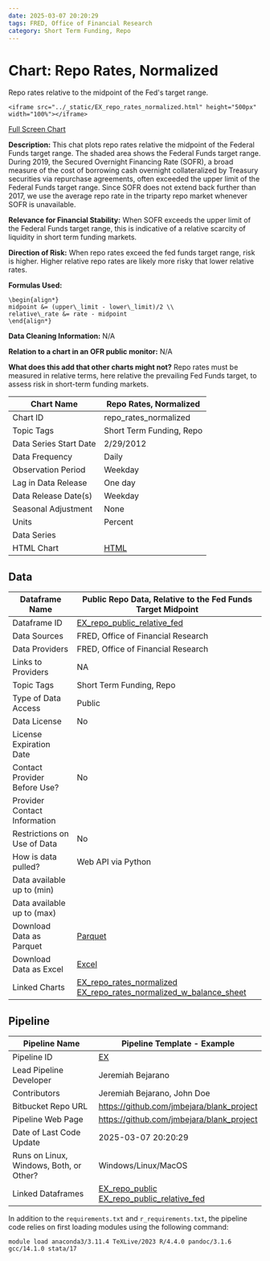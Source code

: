 ```yaml
---
date: 2025-03-07 20:20:29
tags: FRED, Office of Financial Research
category: Short Term Funding, Repo
---
```


# Chart: Repo Rates, Normalized
Repo rates relative to the midpoint of the Fed's target range.

```{raw} html
<iframe src="../_static/EX_repo_rates_normalized.html" height="500px" width="100%"></iframe>
```
[Full Screen Chart](../download_chart/EX_repo_rates_normalized.html)


**Description:** This chat plots repo rates relative the midpoint of the Federal Funds target range. The shaded area shows the Federal Funds target range. During 2019, the Secured Overnight Financing Rate (SOFR), a broad measure of the cost of borrowing cash overnight collateralized by Treasury securities via repurchase agreements, often exceeded the upper limit of the Federal Funds target range. Since SOFR does not extend back further than 2017, we use the average repo rate in the triparty repo market whenever SOFR is unavailable.

**Relevance for Financial Stability:** When SOFR exceeds the upper limit of the Federal Funds target range,
this is indicative of a relative scarcity of liquidity in short term funding markets.

**Direction of Risk:** When repo rates exceed the fed funds target range, risk is higher. Higher relative repo rates are likely more risky that lower relative rates.

**Formulas Used:**

```{math}
\begin{align*}
midpoint &= (upper\_limit - lower\_limit)/2 \\
relative\_rate &= rate - midpoint
\end{align*}
```

**Data Cleaning Information:** N/A

**Relation to a chart in an OFR public monitor:** N/A

**What does this add that other charts might not?** Repo rates must be measured in relative terms, here relative the prevailing Fed Funds target, to assess risk in short-term funding markets.





| Chart Name             | Repo Rates, Normalized                                             |
|------------------------|------------------------------------------------------------|
| Chart ID               | repo_rates_normalized                                               |
| Topic Tags             | Short Term Funding, Repo                                |
| Data Series Start Date | 2/29/2012                                 |
| Data Frequency         | Daily                                         |
| Observation Period     | Weekday                                     |
| Lag in Data Release    | One day                                    |
| Data Release Date(s)   | Weekday                                     |
| Seasonal Adjustment    | None                                    |
| Units                  | Percent                                                  |
| Data Series            |                                             |
| HTML Chart             | [HTML](../download_chart/EX_repo_rates_normalized.html)    |

## Data

| Dataframe Name                 | Public Repo Data, Relative to the Fed Funds Target Midpoint                                                   |
|--------------------------------|--------------------------------------------------------------------------------------|
| Dataframe ID                   | [EX_repo_public_relative_fed](../dataframes/EX_repo_public_relative_fed.md)                       |
| Data Sources                   | FRED, Office of Financial Research                                        |
| Data Providers                 | FRED, Office of Financial Research                                      |
| Links to Providers             | NA                             |
| Topic Tags                     | Short Term Funding, Repo                                          |
| Type of Data Access            | Public                                              |
| Data License                   | No                                                     |
| License Expiration Date        |                                           |
| Contact Provider Before Use?   | No                                         |
| Provider Contact Information   |                                             |
| Restrictions on Use of Data    | No                                               |
| How is data pulled?            | Web API via Python                                                    |
| Data available up to (min)     |                                                              |
| Data available up to (max)     |                                                              |
| Download Data as Parquet       | [Parquet](../download_dataframe/EX_repo_public_relative_fed.parquet)            |
| Download Data as Excel         | [Excel](../download_dataframe/EX_repo_public_relative_fed.xlsx)                 |
| Linked Charts                  |   [EX_repo_rates_normalized](../charts/EX_repo_rates_normalized.md)<br>  [EX_repo_rates_normalized_w_balance_sheet](../charts/EX_repo_rates_normalized_w_balance_sheet.md)<br>   |

## Pipeline

| Pipeline Name                   | Pipeline Template - Example                       |
|---------------------------------|--------------------------------------------------------|
| Pipeline ID                     | [EX](../index.md)              |
| Lead Pipeline Developer         | Jeremiah Bejarano             |
| Contributors                    | Jeremiah Bejarano, John Doe           |
| Bitbucket Repo URL              | https://github.com/jmbejara/blank_project                        |
| Pipeline Web Page               | <a href="https://github.com/jmbejara/blank_project">https://github.com/jmbejara/blank_project</a>      |
| Date of Last Code Update        | 2025-03-07 20:20:29           |
| Runs on Linux, Windows, Both, or Other? |Windows/Linux/MacOS|
| Linked Dataframes               |  [EX_repo_public](../dataframes/EX_repo_public.md)<br>  [EX_repo_public_relative_fed](../dataframes/EX_repo_public_relative_fed.md)<br>  |


In addition to the `requirements.txt` and `r_requirements.txt`, the pipeline code relies
on first loading modules using the following command:
```
module load anaconda3/3.11.4 TeXLive/2023 R/4.4.0 pandoc/3.1.6 gcc/14.1.0 stata/17
```